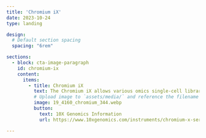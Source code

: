 ```yaml
---
title: 'Chromium iX'
date: 2023-10-24
type: landing 

design:
  # Default section spacing
  spacing: "6rem"

sections:
  - block: cta-image-paragraph
    id: chromium-ix
    content:
      items:
        - title: Chromium iX
          text: The Chromium iX allows various omics single-cell library preparations.           
          # Upload image to `assets/media/` and reference the filename here
          image: 19_4160_chromium_344.webp
          button:
            text: 10X Genomics Information
            url: https://www.10xgenomics.com/instruments/chromium-x-series

---
```

